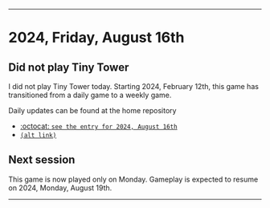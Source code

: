 
***

# 2024, Friday, August 16th

## Did not play Tiny Tower

<!-- TODO: For each weekly entry, make sure the date is correct. The day of the week should be modified in 4 places !-->

I did not play Tiny Tower today. Starting 2024, February 12th, this game has transitioned from a daily game to a weekly game.

Daily updates can be found at the home repository

- [:octocat: `see the entry for 2024, August 16th`](https://github.com/seanpm2001/SeansLifeArchive_Images_TinyTower/tree/master/tiny%20tower/2024/08_August/16/) 
- [`(alt link)`](/tiny%20tower/2024/08_August/16/)

## Next session

This game is now played only on Monday. Gameplay is expected to resume on 2024, Monday, August 19th.

***
